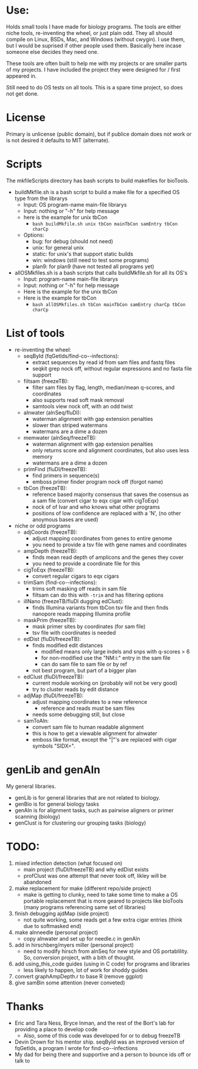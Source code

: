 # Use:

Holds small tools I have made for biology programs. The
  tools are either niche tools, re-inventing the wheel, or
  just plain odd. They all should compile on Linux, BSDs,
  Mac, and Windows (without cwygin). I use them, but I
  would be suprised if other people used them. Basically
  here incase someone else decides they need one.

These tools are often built to help me with my projects or
  are smaller parts of my projects. I have included the
  project they were designed for / first appeared in.

Still need to do OS tests on all tools. This is a spare
  time project, so does not get done.

# License

Primary is unlicense (public domain), but if publice
  domain does not work or is not desired it defaults to
  MIT (alternate).

# Scripts

The mkfileScripts directory has bash scripts to build
  makefiles for bioTools.

- buildMkfile.sh is a bash script to build a make file
  for a specified OS type from the librarys
  - Input: OS program-name main-file librarys
  - Input: nothing or "-h" for help message
  - here is the example for unix tbCon
    - `bash buildMkfile.sh unix tbCon mainTbCon samEntry tbCon charCp`
  - Options:
    - bug: for debug (should not need)
    - unix: for general unix
    - static: for unix's that support static builds
    - win: windows (still need to test some programs)
    - plan9: for plan9 (have not tested all programs yet)
- allOSMkfiles.sh is a bash scripts that calls
  buildMkfile.sh for all its OS's
  - Input: program-name main-file librarys
  - Input: nothing or "-h" for help message
  - Here is the example for the unix tbCon
  - Here is the example for tbCon
    - `bash allOSMkfiles.sh tbCon mainTbCon samEntry charCp tbCon charCp`

# List of tools

- re-inventing the wheel:
  - seqById (fqGetIds/find-co--infections):
    - extract sequences by read id from sam files and
      fastq files
    - seqkit grep nock off, without regular expressions
      and no fasta file support
  - filtsam (freezeTB):
    - filter sam files by flag, length, median/mean
      q-scores, and coordinates
    - also supports read soft mask removal
    - samtools view nock off, with an odd twist
  - alnwater (alnSeq/fluDI):
    - waterman alignment with gap extension penalties
    - slower than striped watermans
    - watermans are a dime a dozen
  - memwater (alnSeq/freezeTB):
    - waterman alignment with gap extension penalties
    - only returns score and alignment coordinates, but
      also uses less memory
    - watermans are a dime a dozen
  - primFind (fluDI/freezeTB):
    - find primers in sequence(s)
    - emboss primer finder program nock off (forgot name)
  - tbCon (freezeTB):
    - reference based majority consensus that saves the
      cosensus as a sam file (convert cigar to eqx cigar
      with cigToEqx)
    - nock of of Ivar and who knows what other programs
    - positions of low confidence are replaced with a 'N',
      (no other anoymous bases are used)
- niche or odd programs
  - adjCoords (freezeTB):
    - adjust mapping coordinates from genes to entire
      genome
    - you need to provide a tsv file with gene names and
      coordinates
  - ampDepth (freezeTB):
    - finds mean read depth of amplicons and the genes
      they cover
    - you need to provide a coordinate file for this
  - cigToEqx (freezeTB):
    - convert regular cigars to eqx cigars
  - trimSam (find-co--infections):
    - trims soft masking off reads in sam file
    - filtsam can do this with `-trim` and has filtering
      options
  - illNano (freezeTB/fluDI dugging edClust):
    - finds Illumina variants from tbCon tsv file and then
      finds nanopore reads mapping Illumina profile
  - maskPrim (freezeTB):
    - mask primer sites by coordinates (for sam file)
    - tsv file with coordinates is needed
  - edDist (fluDI/freezeTB):
    - finds modified edit distances
      - modified means only large indels and snps with
        q-scores > 6
      - for non-modified use the "NM:i:" entry in the
        sam file
      - can do sam file to sam file or by ref
    - not best program, but part of a bigger plan
  - edClust (fluDI/freezeTB):
    - current module working on (probably will not be
      very good)
    - try to cluster reads by edit distance
  - adjMap (fluDI/freezeTB):
    - adjust mapping coordinates to a new reference
      - reference and reads must be sam files
    - needs some debugging still, but close
  - samToAln:
    - convert sam file to human readable alignment
    - this is how to get a viewable alignment for alnwater
    - emboss like format, except the "|"'s are replaced
      with cigar symbols "SIDX=".

# genLib and genAln

My general libraries.

- genLib is for general libraries that are not related to
  biology.
- genBio is for general biology tasks
- genAln is for alignment tasks, such as pairwise aligners
  or primer scanning (biology)
- genClust is for clustering our grouping tasks (biology)

# TODO:

1. mixed infection detection (what focused on)
   - main project (fluDI/freezeTB) and why edDist exists
   - profClust was one attempt that never took off, likley
     will be abandoned
2. make replacement for make (different repo/side project)
   - make is getting to clunky, need to take some time to
     make a OS portable replacement that is more geared to
     projects like bioTools (many programs referencing
     same set of libraries)
2. finish debugging ajdMap (side project)
   - not quite working, some reads get a few extra cigar
     entries (think due to softmasked end)
3. make alnneedle (personal project)
   - copy alnwater and set up for needle.c in genAln
4. add in hirschberg/myers miller (personal project)
   - need to modify hirsch from alnSeq for new style
     and OS portablility. So, conversion project, with a
     bith of thought.
6. add using_this_code guides (using in C code) for
   programs and libraries
   - less likely to happen, lot of work for shoddy guides
8. convert graphAmpDepth.r to base R (remove ggplot)
9. give samBin some attention (never conveted)

# Thanks

- Eric and Tara Ness, Bryce Inman, and the rest of the
  Bort's lab for providing a place to develop code
  - Also, some of this code was developed for or to
    debug freezeTB 
- Devin Drown for his mentor ship. seqById was an improved
  version of fqGetIds, a program I wrote for
  find-co--infections
- My dad for being there and supportive and a person to
  bounce ids off or talk to
